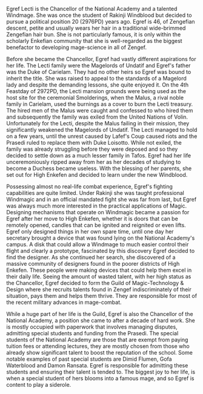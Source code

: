 Egref Lecti is the Chancellor of the National Academy and a talented Windmage. She was once the student of Rakinji Windblood but decided to pursue a political position 20 (2976PD) years ago. Egref is 46, of Zengefian descent, petite and usually wears her hair in a traditional wide-brimmed Zengefian hair bun. She is not particularly famous, it is only within the scholarly Enkefian community that she is well-regarded as the biggest benefactor to developing mage-science in all of Zengef.

Before she became the Chancellor, Egref had vastly different aspirations for her life. The Lecti family were the Magelords of Undatif and Egref's father was the Duke of Carielam. They had no other heirs so Egref was bound to inherit the title. She was raised to appeal to the standards of a Magelord lady and despite the demanding lessons, she quite enjoyed it. On the 4th Feastday of 2972PD, the Lecti mansion grounds were being used as the host site for the ceremonial Smolderings, when the Malus, a rival noble family in Carielam, used the burnings as a cover to burn the Lecti treasury. The hired men of the Malus were caught and confessed to who hired them and subsequently the family was exiled from the United Nations of Volin. Unfortunately for the Lecti, despite the Malus failing in their mission, they significantly weakened the Magelords of Undatif. The Lecti managed to hold on a few years, until the unrest caused by Lafef's Coup caused riots and the Prasedi ruled to replace them with Duke Loisotto. While not exiled, the family was already struggling before they were deposed and so they decided to settle down as a much lesser family in Tafos. Egref had her life unceremoniously ripped away from her as her decades of studying to become a Duchess became useless. With the blessing of her parents, she set out for High Enkefen and decided to learn under the new Windblood.

Possessing almost no real-life combat experience, Egref's fighting capabilities are quite limited. Under Rakinji she was taught professional Windmagic and in an official mandated fight she was far from last, but Egref was always much more interested in the practical applications of Magic. Designing mechanisms that operate on Windmagic became a passion for Egref after her move to High Enkefen, whether it is doors that can be remotely opened, candles that can be ignited and reignited or even lifts. Egref only designed things in her own spare time, until one day her secretary brought a device that was found lying on the National Academy's campus. A disk that could allow a Windmage to much easier control their flight and clearly a prototype, fascinated by this discovery Egref decided to find the designer. As she continued her search, she discovered of a massive community of designers found in the poorer districts of High Enkefen. These people were making devices that could help them excel in their daily life. Seeing the amount of wasted talent, with her high status as the Chancellor, Egref decided to form the Guild of Magic-Technology & Design where she recruits talents found in Zengef indiscriminately of their situation, pays them and helps them thrive. They are responsible for most of the recent military advances in mage-combat.

While a huge part of her life is the Guild, Egref is also the Chancellor of the National Academy, a position she came to after a decade of hard work. She is mostly occupied with paperwork that involves managing disputes, admitting special students and funding from the Prasedi. The special students of the National Academy are those that are exempt from paying tuition fees or attending lectures, they are mostly chosen from those who already show significant talent to boost the reputation of the school. Some notable examples of past special students are Dimid Flumen, Gofa Waterblood and Damon Ransata. Egref is responsible for admitting these students and ensuring their talent is tended to. The biggest joy to her life, is when a special student of hers blooms into a famous mage, and so Egref is content to play a siderole.